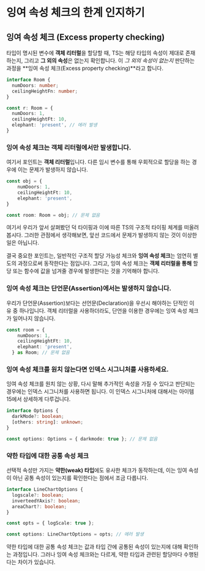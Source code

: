 # 잉여 속성 체크의 한계 인지하기

## 잉여 속성 체크 (Excess property checking)

타입이 명시된 변수에 **객체 리터럴**을 할당할 때, TS는 해당 타입의 속성이 제대로 존재하는지, 그리고 **그 외의 속성**은 없는지 확인합니다.
이 *그 외의 속성이 없는지* 판단하는 과정을 **잉여 속성 체크(Excess property checking)**라고 합니다.

```ts
interface Room {
  numDoors: number;
  ceilingHeightFn: number;
}

const r: Room = {
  numDoors: 1,
  ceilingHeightFt: 10,
  elephant: 'present', // 에러 발생
}
```

### 잉여 속성 체크는 객체 리터럴에서만 발생합니다.

여기서 포인트는 **객체 리터럴**입니다. 다른 임시 변수를 통해 우회적으로 할당을 하는 경우에 이는 문제가 발생하지 않습니다.

```ts
const obj = {
    numDoors: 1,
    ceilingHeightFt: 10,
    elephant: 'present',
}

const room: Room = obj; // 문제 없음
```

여기서 우리가 앞서 살펴봤던 덕 타이핑과 이에 따른 TS의 구조적 타이핑 체계를 떠올려봅시다. 
그러한 관점에서 생각해보면, 앞선 코드에서 문제가 발생하지 않는 것이 이상한 일은 아닙니다.

결국 중요한 포인트는, 일반적인 구조적 할당 가능성 체크와 **잉여 속성 체크**는 엄연히 별도의 과정으로써 동작한다는 점입니다.
그리고, 잉여 속성 체크는 **객체 리터럴을 통해** 할당 또는 함수에 값을 넘겨줄 경우에 발생한다는 것을 기억해야 합니다.

### 잉여 속성 체크는 단언문(Assertion)에서는 발생하지 않습니다.

우리가 단언문(Assertion)보다는 선언문(Declaration)을 우선시 해야하는 단적인 이유 중 하나입니다.
객체 리터럴을 사용하더라도, 단언을 이용한 경우에는 잉여 속성 체크가 일어나지 않습니다.

```ts
const room = { 
    numDoors: 1,
    ceilingHeightFt: 10,
    elephant: 'present',
  } as Room; // 문제 없음
```

### 잉여 속성 체크를 원치 않는다면 인덱스 시그니처를 사용하세요.

잉여 속성 체크를 원치 않는 상황, 다시 말해 추가적인 속성을 가질 수 있다고 판단되는 경우에는 인덱스 시그니처를 사용하면 됩니다.
이 인덱스 시그니처에 대해서는 아이템15에서 상세하게 다루겁니다.

```ts
interface Options {
  darkMode?: boolean;
  [others: string]: unknown;
}

const options: Options = { darkmode: true }; // 문제 없음
```

### 약한 타입에 대한 공통 속성 체크

선택적 속성만 가지는 **약한(weak) 타입**에도 유사한 체크가 동작하는데, 이는 잉여 속성이 아닌 공통 속성이 있는지를 확인한다는 점에서 조금 다릅니다.

```ts
interface LineChartOptions {
  logscale?: boolean;
  inverteedYAxis?: boolean;
  areaChart?: boolean;
}

const opts = { logScale: true };

const options: LineChartOptions = opts; // 에러 발생
```

약한 타입에 대한 공통 속성 체크는 값과 타입 간에 공통된 속성이 있는지에 대해 확인하는 과정입니다.
그러나 잉여 속성 체크와는 다르게, 약한 타입과 관련된 할당마다 수행된다는 차이가 있습니다.